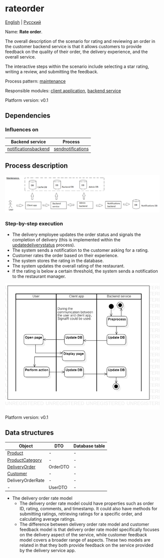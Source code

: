 # rateorder

[English](rateorder.md) | [Русский](rateorder.ru.md)

Name: **Rate order**.

The overall description of the scenario for rating and reviewing an order in the customer backend service is that it allows customers to provide feedback on the quality of their order, the delivery experience, and the overall service. 

The interactive steps within the scenario include selecting a star rating, writing a review, and submitting the feedback.

Process pattern: [maintenance](../../processpatterns/maintenance.md)

Responsible modules: [client application](../../frontend/customerclient.md), [backend service](../../backend/customerbackend.md)

Platform version: v0.1

## Dependencies

### Influences on

| Backend service | Process |
| --- | ---- |
| [notificationsbackend](../../backend/notificationsbackend.md) | [sendnotifications](../notificationsbackend/sendnotifications.md) |

## Process description

![maintenance_overall](../../img/processpatterns/maintenance_overall.png)

### Step-by-step execution

- The delivery employee updates the order status and signals the completion of delivery (this is implemented within the [updatedeliverystatus](../courier/updatedeliverystatus.ru.md) process).
- The system sends a notification to the customer asking for a rating.
- Customer rates the order based on their experience.
- The system stores the rating in the database.
- The system updates the overall rating of the restaurant.
- If the rating is below a certain threshold, the system sends a notification to the restaurant manager.

![customer.rateorder](../../img/activitydiagrams/customer.rateorder.png)

Platform version: v0.1

## Data structures

| Object | DTO | Database table |
| --- | ---- | --- |
| [Product](https://github.com/alexeysp11/workflow-lib/blob/main/src/Models/Business/Products/Product.cs) | - | - |
| [ProductCategory](https://github.com/alexeysp11/workflow-lib/blob/main/src/Models/Business/Products/ProductCategory.cs) | - | - |
| [DeliveryOrder](https://github.com/alexeysp11/workflow-lib/blob/main/src/Models/Business/BusinessDocuments/DeliveryOrder.cs) | OrderDTO | - |
| [Customer](https://github.com/alexeysp11/workflow-lib/blob/main/src/Models/Business/Customers/Customer.cs) | - | - |
| DeliveryOrderRate | - | - |
| - | UserDTO | - |

- The delivery order rate model
    - The delivery order rate model could have properties such as order ID, rating, comments, and timestamp. It could also have methods for submitting ratings, retrieving ratings for a specific order, and calculating average ratings. 
    - The difference between delivery order rate model and customer feedback model is that delivery order rate model specifically focuses on the delivery aspect of the service, while customer feedback model covers a broader range of aspects. These two models are related in that they both provide feedback on the service provided by the delivery service app.
